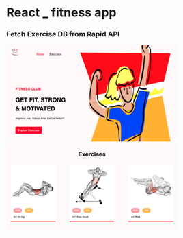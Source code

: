 # React _ fitness app 

### Fetch Exercise DB from Rapid API

<img src="public/main.png" width=400px />
<img src="public/exercises.png" width=400px />

